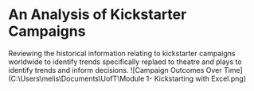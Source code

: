 # An Analysis of Kickstarter Campaigns
Reviewing the historical information relating to kickstarter campaigns worldwide to identify trends specifically replaed to theatre and plays to identify trends and inform decisions. 
![Campaign Outcomes Over Time](C:\Users\melis\Documents\UofT\Module 1- Kickstarting with Excel.png)
